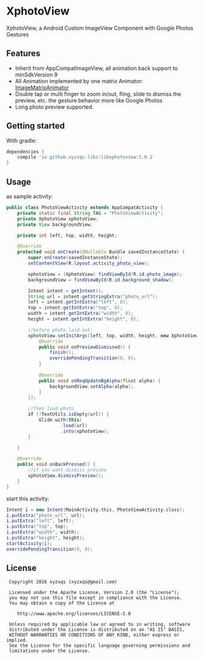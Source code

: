 # XphotoView
XphotoView, a Android Custom ImageView Component with Google Photos Gestures

## Features

* Inherit from AppCompatImageView, all animation back support to minSdkVersion 9
* All Animation implemented by one matrix Animator: [ImageMatrixAnimator](libxphotoview/src/main/java/io/github/xyzxqs/libs/xphotoview/ImageMatrixAnimator.java)
* Double tap or multi finger to zoom in/out, fling, slide to dismiss the preview, etc.
the gesture behavior more like Google Photos
* Long photo preview supported.


## Getting started
With gradle:
```groovy
dependencies {
    compile 'io.github.xyzxqs.libs:libxphotoview:1.0.1'
}
```

## Usage

as sample activity:
```java
public class PhotoViewActivity extends AppCompatActivity {
    private static final String TAG = "PhotoViewActivity";
    private XphotoView xphotoView;
    private View backgroundView;

    private int left, top, width, height;

    @Override
    protected void onCreate(@Nullable Bundle savedInstanceState) {
        super.onCreate(savedInstanceState);
        setContentView(R.layout.activity_photo_view);

        xphotoView = (XphotoView) findViewById(R.id.photo_image);
        backgroundView = findViewById(R.id.background_shadow);

        Intent intent = getIntent();
        String url = intent.getStringExtra("photo_url");
        left = intent.getIntExtra("left", 0);
        top = intent.getIntExtra("top", 0);
        width = intent.getIntExtra("width", 0);
        height = intent.getIntExtra("height", 0);

        //before photo laid out:
        xphotoView.setInitArgs(left, top, width, height, new XphotoView.Callback() {
            @Override
            public void onPreviewDismissed() {
                finish();
                overridePendingTransition(0, 0);
            }
            
            @Override
            public void onReqUpdateBgAlpha(float alpha) {
                backgroundView.setAlpha(alpha);
            }
        });

        //then load photo
        if (!TextUtils.isEmpty(url)) {
            Glide.with(this)
                    .load(url)
                    .into(xphotoView);
        }

    }

    @Override
    public void onBackPressed() {
        //if you want dismiss preview
        xphotoView.dismissPreview();
    }
}

```

start this activity:
```java
Intent i = new Intent(MainActivity.this, PhotoViewActivity.class);
i.putExtra("photo_url", url);
i.putExtra("left", left);
i.putExtra("top", top);
i.putExtra("width", width);
i.putExtra("height", height);
startActivity(i);
overridePendingTransition(0, 0);
```

License
-------
     Copyright 2016 xyzxqs (xyzxqs@gmail.com)

     Licensed under the Apache License, Version 2.0 (the "License");
     you may not use this file except in compliance with the License.
     You may obtain a copy of the License at

        http://www.apache.org/licenses/LICENSE-2.0

     Unless required by applicable law or agreed to in writing, software
     distributed under the License is distributed on an "AS IS" BASIS,
     WITHOUT WARRANTIES OR CONDITIONS OF ANY KIND, either express or implied.
     See the License for the specific language governing permissions and
     limitations under the License.